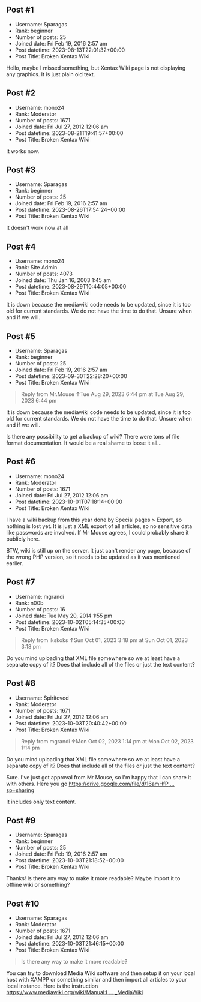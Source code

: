 ## Post #1
- Username: Sparagas
- Rank: beginner
- Number of posts: 25
- Joined date: Fri Feb 19, 2016 2:57 am
- Post datetime: 2023-08-13T22:01:32+00:00
- Post Title: Broken Xentax Wiki

Hello, maybe I missed something, but Xentax Wiki page is not displaying any graphics. It is just plain old text.
## Post #2
- Username: mono24
- Rank: Moderator
- Number of posts: 1671
- Joined date: Fri Jul 27, 2012 12:06 am
- Post datetime: 2023-08-21T19:41:57+00:00
- Post Title: Broken Xentax Wiki

It works now.
## Post #3
- Username: Sparagas
- Rank: beginner
- Number of posts: 25
- Joined date: Fri Feb 19, 2016 2:57 am
- Post datetime: 2023-08-26T17:54:24+00:00
- Post Title: Broken Xentax Wiki

It doesn't work now at all
## Post #4
- Username: mono24
- Rank: Site Admin
- Number of posts: 4073
- Joined date: Thu Jan 16, 2003 1:45 am
- Post datetime: 2023-08-29T10:44:05+00:00
- Post Title: Broken Xentax Wiki

It is down because the mediawiki code needs to be updated, since it is too old for current standards. We do not have the time to do that. Unsure when and if we will.
## Post #5
- Username: Sparagas
- Rank: beginner
- Number of posts: 25
- Joined date: Fri Feb 19, 2016 2:57 am
- Post datetime: 2023-09-30T22:28:20+00:00
- Post Title: Broken Xentax Wiki

> Reply from Mr.Mouse ↑Tue Aug 29, 2023 6:44 pm at Tue Aug 29, 2023 6:44 pm
>
> 
It is down because the mediawiki code needs to be updated, since it is too old for current standards. We do not have the time to do that. Unsure when and if we will.

Is there any possibility to get a backup of wiki?
There were tons of file format documentation. It would be a real shame to loose it all...
## Post #6
- Username: mono24
- Rank: Moderator
- Number of posts: 1671
- Joined date: Fri Jul 27, 2012 12:06 am
- Post datetime: 2023-10-01T07:18:14+00:00
- Post Title: Broken Xentax Wiki

I have a wiki backup from this year done by Special pages > Export, so nothing is lost yet.
It is just a XML export of all articles, so no sensitive data like passwords are involved.
If Mr Mouse agrees, I could probably share it publicly here.


BTW, wiki is still up on the server. It just can't render any page, because of the wrong PHP version, so it needs to be updated as it was mentioned earlier.
## Post #7
- Username: mgrandi
- Rank: n00b
- Number of posts: 16
- Joined date: Tue May 20, 2014 1:55 pm
- Post datetime: 2023-10-02T05:14:35+00:00
- Post Title: Broken Xentax Wiki

> Reply from ikskoks ↑Sun Oct 01, 2023 3:18 pm at Sun Oct 01, 2023 3:18 pm
>
> 

Do you mind uploading that XML file somewhere so we at least have a separate copy of it? Does that include all of the files or just the text content?
## Post #8
- Username: Spiritovod
- Rank: Moderator
- Number of posts: 1671
- Joined date: Fri Jul 27, 2012 12:06 am
- Post datetime: 2023-10-03T20:40:42+00:00
- Post Title: Broken Xentax Wiki

> Reply from mgrandi ↑Mon Oct 02, 2023 1:14 pm at Mon Oct 02, 2023 1:14 pm
>
> 
Do you mind uploading that XML file somewhere so we at least have a separate copy of it? Does that include all of the files or just the text content?

Sure. I've just got approval from Mr Mouse, so I'm happy that I can share it with others. 
Here you go [https://drive.google.com/file/d/16amHfP ... sp=sharing](https://drive.google.com/file/d/16amHfPjfL7QagQfnUOGB2mEQQ2qGbywY/view?usp=sharing)

It includes only text content.
## Post #9
- Username: Sparagas
- Rank: beginner
- Number of posts: 25
- Joined date: Fri Feb 19, 2016 2:57 am
- Post datetime: 2023-10-03T21:18:52+00:00
- Post Title: Broken Xentax Wiki

Thanks!
Is there any way to make it more readable? Maybe import it to offline wiki or something?
## Post #10
- Username: Sparagas
- Rank: Moderator
- Number of posts: 1671
- Joined date: Fri Jul 27, 2012 12:06 am
- Post datetime: 2023-10-03T21:46:15+00:00
- Post Title: Broken Xentax Wiki

> Is there any way to make it more readable?

You can try to download Media Wiki software and then setup it on your local host with XAMPP or something similar and then import all articles to your local instance.
Here is the instruction [https://www.mediawiki.org/wiki/Manual:I ... _MediaWiki](https://www.mediawiki.org/wiki/Manual:Installing_MediaWiki)
